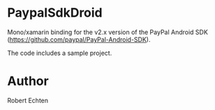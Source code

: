 PaypalSdkDroid
==============

Mono/xamarin binding for the v2.x version of the PayPal Android SDK (https://github.com/paypal/PayPal-Android-SDK).

The code includes a sample project.

Author
======

Robert Echten
